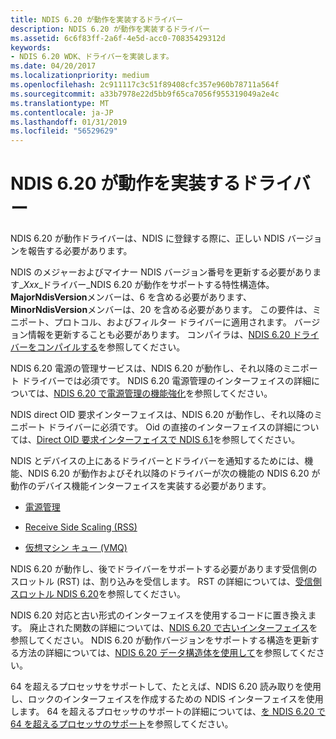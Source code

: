 ```yaml
---
title: NDIS 6.20 が動作を実装するドライバー
description: NDIS 6.20 が動作を実装するドライバー
ms.assetid: 6c6f83ff-2a6f-4e5d-acc0-70835429312d
keywords:
- NDIS 6.20 WDK、ドライバーを実装します。
ms.date: 04/20/2017
ms.localizationpriority: medium
ms.openlocfilehash: 2c911117c3c51f89408cfc357e960b78711a564f
ms.sourcegitcommit: a33b7978e22d5bb9f65ca7056f955319049a2e4c
ms.translationtype: MT
ms.contentlocale: ja-JP
ms.lasthandoff: 01/31/2019
ms.locfileid: "56529629"
---
```

# <a name="implementing-an-ndis-620-driver"></a>NDIS 6.20 が動作を実装するドライバー





NDIS 6.20 が動作ドライバーは、NDIS に登録する際に、正しい NDIS バージョンを報告する必要があります。

NDIS のメジャーおよびマイナー NDIS バージョン番号を更新する必要があります\_*Xxx*\_ドライバー\_NDIS 6.20 が動作をサポートする特性構造体。 **MajorNdisVersion**メンバーは、6 を含める必要があります、 **MinorNdisVersion**メンバーは、20 を含める必要があります。 この要件は、ミニポート、プロトコル、およびフィルター ドライバーに適用されます。 バージョン情報を更新することも必要があります。 コンパイラは、[NDIS 6.20 ドライバーをコンパイルする](compiling-an-ndis-6-20-driver.md)を参照してください。

NDIS 6.20 電源の管理サービスは、NDIS 6.20 が動作し、それ以降のミニポート ドライバーでは必須です。 NDIS 6.20 電源管理のインターフェイスの詳細については、[NDIS 6.20 で電源管理の機能強化](power-management-enhancements-in-ndis-6-20.md)を参照してください。

NDIS direct OID 要求インターフェイスは、NDIS 6.20 が動作し、それ以降のミニポート ドライバーに必須です。 Oid の直接のインターフェイスの詳細については、[Direct OID 要求インターフェイスで NDIS 6.1](direct-oid-request-interface-in-ndis-6-1.md)を参照してください。

NDIS とデバイスの上にあるドライバーとドライバーを通知するためには、機能、NDIS 6.20 が動作およびそれ以降のドライバーが次の機能の NDIS 6.20 が動作のデバイス機能インターフェイスを実装する必要があります。

-   [電源管理](power-management-enhancements-in-ndis-6-20.md)

-   [Receive Side Scaling (RSS)](ndis-receive-side-scaling2.md)

-   [仮想マシン キュー (VMQ)](virtual-machine-queue--vmq--in-ndis-6-20.md)

NDIS 6.20 が動作し、後でドライバーをサポートする必要があります受信側のスロットル (RST) は、割り込みを受信します。 RST の詳細については、[受信側スロットル NDIS 6.20](receive-side-throttle-in-ndis-6-20.md)を参照してください。

NDIS 6.20 対応と古い形式のインターフェイスを使用するコードに置き換えます。 廃止された関数の詳細については、[NDIS 6.20 で古いインターフェイス](obsolete-interfaces-in-ndis-6-20.md)を参照してください。 NDIS 6.20 が動作バージョンをサポートする構造を更新する方法の詳細については、[NDIS 6.20 データ構造体を使用して](using-ndis-6-20-data-structures.md)を参照してください。

64 を超えるプロセッサをサポートして、たとえば、NDIS 6.20 読み取りを使用し、ロックのインターフェイスを作成するための NDIS インターフェイスを使用します。 64 を超えるプロセッサのサポートの詳細については、[を NDIS 6.20 で 64 を超えるプロセッサのサポート](support-for-more-than-64-processors-in-ndis-6-20.md)を参照してください。

 

 





